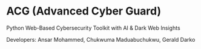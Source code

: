 # ACG (Advanced Cyber Guard)

Python Web-Based Cybersecurity Toolkit with AI & Dark Web Insights

Developers: Ansar Mohammed, Chukwuma Maduabuchukwu, Gerald Darko
